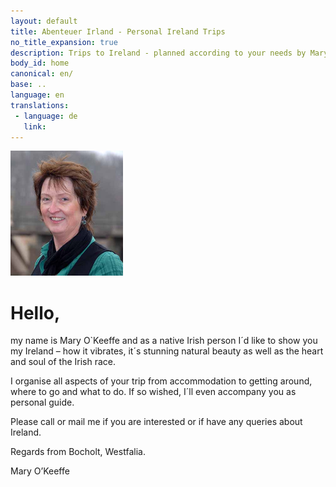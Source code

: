 ```yaml
---
layout: default
title: Abenteuer Irland - Personal Ireland Trips
no_title_expansion: true
description: Trips to Ireland - planned according to your needs by Mary O'Keeffe.
body_id: home
canonical: en/
base: ..
language: en
translations:
 - language: de
   link: 
---
```

<img class="floatright" width="180" height="200" src="img/mary.jpg">

# Hello,

my name is Mary O`Keeffe and as a native Irish person I´d like to show you my
Ireland – how it vibrates, it´s stunning natural beauty as well as the heart and
soul of the Irish race.

I organise all aspects of your trip from accommodation to getting around, where
to go and what to do. If so wished, I´ll even accompany you as personal guide.

Please call or mail me if you are interested or if have any queries about
Ireland.

Regards from Bocholt, Westfalia.

Mary O’Keeffe
